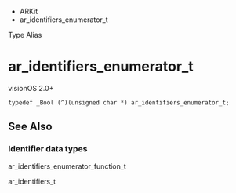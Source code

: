 

- ARKit
-  ar_identifiers_enumerator_t 

Type Alias

# ar_identifiers_enumerator_t

visionOS 2.0+

``` source
typedef _Bool (^)(unsigned char *) ar_identifiers_enumerator_t;
```

## See Also

### Identifier data types

ar_identifiers_enumerator_function_t

ar_identifiers_t


